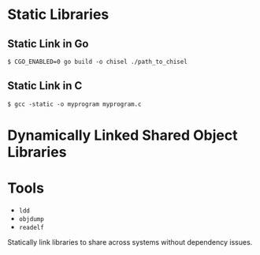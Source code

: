 # Static Libraries
## Static Link in Go
```shell-session
$ CGO_ENABLED=0 go build -o chisel ./path_to_chisel
```
## Static Link in C
```shell-session
$ gcc -static -o myprogram myprogram.c
```
# Dynamically Linked Shared Object Libraries
# Tools
- `ldd`
- `objdump`
- `readelf`

Statically link libraries to share across systems without dependency issues.
